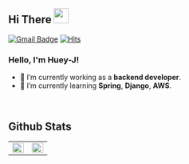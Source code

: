 
## Hi There <img src="https://github.com/souvikguria98/souvikguria98/blob/master/Hi.gif" width="30">

[![Gmail Badge](https://img.shields.io/badge/Gmail-d14836?style=flat-square&logo=Gmail&logoColor=white&link=mailto:wkdgus7113@gmail.com)](mailto:wkdgus7113@gmail.com)
[![Hits](https://hits.seeyoufarm.com/api/count/incr/badge.svg?url=https%3A%2F%2Fgithub.com%2F%2520huey-J&count_bg=%23B2B2B2&title_bg=%23555555&icon=darkreader.svg&icon_color=%23EFEFEF&title=Visitors&edge_flat=true)](https://hits.seeyoufarm.com)

### Hello, I'm Huey-J! 
- 🔭 I’m currently working as a **backend developer**.
- 🌱 I’m currently learning **Spring**, **Django**, **AWS**.

<br>
 
## Github Stats  
<table><tr><td valign="top" width="50%">

<img src="https://github-readme-stats.vercel.app/api?username=Huey-J&show_icons=true&count_private=true&hide_border=true" align="left" style="width: 100%" />

</td><td valign="top" width="50%">

<img src="https://github-readme-stats.vercel.app/api/top-langs/?username=Huey-J&hide_border=true&layout=compact" align="left" style="width: 100%" />

</td></tr></table>  
